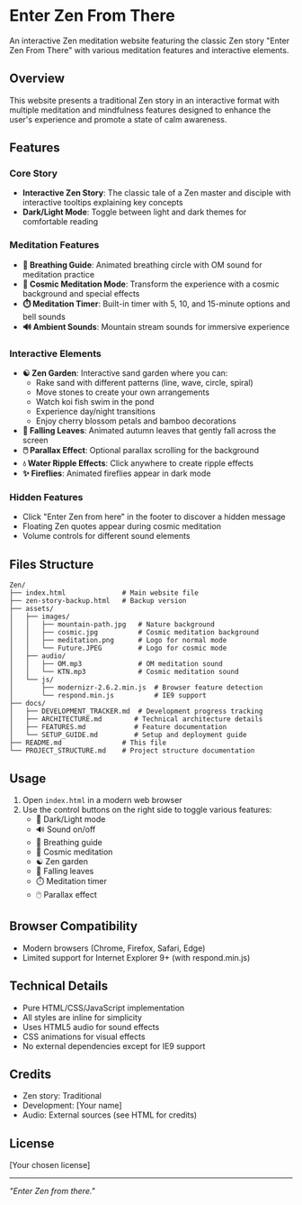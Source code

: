 # Enter Zen From There

An interactive Zen meditation website featuring the classic Zen story "Enter Zen From There" with various meditation features and interactive elements.

## Overview

This website presents a traditional Zen story in an interactive format with multiple meditation and mindfulness features designed to enhance the user's experience and promote a state of calm awareness.

## Features

### Core Story
- **Interactive Zen Story**: The classic tale of a Zen master and disciple with interactive tooltips explaining key concepts
- **Dark/Light Mode**: Toggle between light and dark themes for comfortable reading

### Meditation Features
- **🧘 Breathing Guide**: Animated breathing circle with OM sound for meditation practice
- **🌌 Cosmic Meditation Mode**: Transform the experience with a cosmic background and special effects
- **⏱️ Meditation Timer**: Built-in timer with 5, 10, and 15-minute options and bell sounds
- **🔊 Ambient Sounds**: Mountain stream sounds for immersive experience

### Interactive Elements
- **☯️ Zen Garden**: Interactive sand garden where you can:
  - Rake sand with different patterns (line, wave, circle, spiral)
  - Move stones to create your own arrangements
  - Watch koi fish swim in the pond
  - Experience day/night transitions
  - Enjoy cherry blossom petals and bamboo decorations
- **🍃 Falling Leaves**: Animated autumn leaves that gently fall across the screen
- **🖱️ Parallax Effect**: Optional parallax scrolling for the background
- **💧 Water Ripple Effects**: Click anywhere to create ripple effects
- **✨ Fireflies**: Animated fireflies appear in dark mode

### Hidden Features
- Click "Enter Zen from here" in the footer to discover a hidden message
- Floating Zen quotes appear during cosmic meditation
- Volume controls for different sound elements

## Files Structure

```
Zen/
├── index.html              # Main website file
├── zen-story-backup.html   # Backup version
├── assets/
│   ├── images/
│   │   ├── mountain-path.jpg   # Nature background
│   │   ├── cosmic.jpg          # Cosmic meditation background
│   │   ├── meditation.png      # Logo for normal mode
│   │   └── Future.JPEG         # Logo for cosmic mode
│   ├── audio/
│   │   ├── OM.mp3              # OM meditation sound
│   │   └── KTN.mp3             # Cosmic meditation sound
│   └── js/
│       ├── modernizr-2.6.2.min.js  # Browser feature detection
│       └── respond.min.js          # IE9 support
├── docs/
│   ├── DEVELOPMENT_TRACKER.md  # Development progress tracking
│   ├── ARCHITECTURE.md        # Technical architecture details
│   ├── FEATURES.md            # Feature documentation
│   └── SETUP_GUIDE.md         # Setup and deployment guide
├── README.md               # This file
└── PROJECT_STRUCTURE.md    # Project structure documentation
```

## Usage

1. Open `index.html` in a modern web browser
2. Use the control buttons on the right side to toggle various features:
   - 🌙 Dark/Light mode
   - 🔊 Sound on/off
   - 🧘 Breathing guide
   - 🌌 Cosmic meditation
   - ☯️ Zen garden
   - 🍃 Falling leaves
   - ⏱️ Meditation timer
   - 🖱️ Parallax effect

## Browser Compatibility

- Modern browsers (Chrome, Firefox, Safari, Edge)
- Limited support for Internet Explorer 9+ (with respond.min.js)

## Technical Details

- Pure HTML/CSS/JavaScript implementation
- All styles are inline for simplicity
- Uses HTML5 audio for sound effects
- CSS animations for visual effects
- No external dependencies except for IE9 support

## Credits

- Zen story: Traditional
- Development: [Your name]
- Audio: External sources (see HTML for credits)

## License

[Your chosen license]

---

*"Enter Zen from there."*
